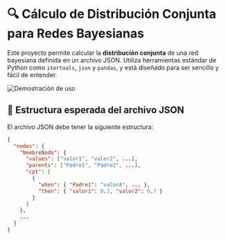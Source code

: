 # 🔍 Cálculo de Distribución Conjunta para Redes Bayesianas

Este proyecto permite calcular la **distribución conjunta** de una red bayesiana definida en un archivo JSON. Utiliza herramientas estándar de Python como `itertools`, `json` y `pandas`, y está diseñado para ser sencillo y fácil de entender.

![Demostración de uso](https://media3.giphy.com/media/v1.Y2lkPTc5MGI3NjExYWp6anI2bWZsbHFqYjFqYml0amwxOGh0cnExNGIyd2Vja2Nib2hjdyZlcD12MV9pbnRlcm5hbF9naWZfYnlfaWQmY3Q9Zw/GeimqsH0TLDt4tScGw/giphy.gif)

## 📁 Estructura esperada del archivo JSON

El archivo JSON debe tener la siguiente estructura:

```json
{
  "nodes": {
    "NombreNodo": {
      "values": ["valor1", "valor2", ...],
      "parents": ["Padre1", "Padre2", ...],
      "cpt": [
        {
          "when": { "Padre1": "valorA", ... },
          "then": { "valor1": 0.3, "valor2": 0.7 }
        }
      ]
    },
    ...
  }
}


